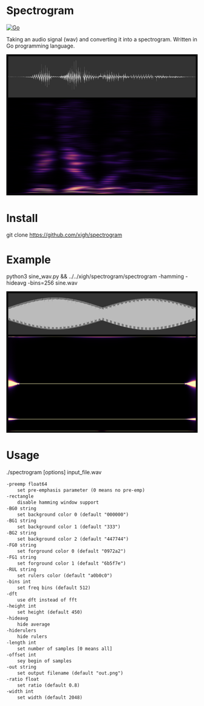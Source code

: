 # Spectrogram

[![Go](https://github.com/corny/spectrogram/actions/workflows/go.yml/badge.svg)](https://github.com/corny/spectrogram/actions/workflows/go.yml)

Taking an audio signal (wav) and converting it into a spectrogram. Written in Go programming language.

![example](data/mediawen.png "example of spectrogram")

# Install

git clone https://github.com/xigh/spectrogram

# Example

python3 sine_wav.py && ../../xigh/spectrogram/spectrogram -hamming -hideavg -bins=256 sine.wav

![example](data/sine2.png "example of sine spectrogram")

# Usage
  ./spectrogram [options] input_file.wav

```
-preemp float64
    set pre-emphasis parameter (0 means no pre-emp)
-rectangle
    disable hamming window support
-BG0 string
    set background color 0 (default "000000")
-BG1 string
    set background color 1 (default "333")
-BG2 string
    set background color 2 (default "447744")
-FG0 string
    set forground color 0 (default "0972a2")
-FG1 string
    set forground color 1 (default "6b5f7e")
-RUL string
    set rulers color (default "a0b0c0")
-bins int
    set freq bins (default 512)
-dft
    use dft instead of fft
-height int
    set height (default 450)
-hideavg
    hide average
-hiderulers
    hide rulers
-length int
    set number of samples [0 means all]
-offset int
    sey begin of samples
-out string
    set output filename (default "out.png")
-ratio float
    set ratio (default 0.8)
-width int
    set width (default 2048)
```
